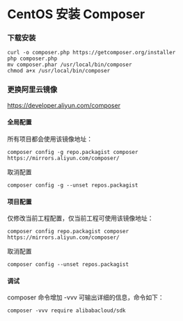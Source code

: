 # CentOS 安装 Composer



### 下载安装

```shell
curl -o composer.php https://getcomposer.org/installer
php composer.php
mv composer.phar /usr/local/bin/composer
chmod a+x /usr/local/bin/composer
```



### 更换阿里云镜像

<https://developer.aliyun.com/composer>

#### 全局配置

所有项目都会使用该镜像地址：

```shell
composer config -g repo.packagist composer https://mirrors.aliyun.com/composer/
```

取消配置

```shell
composer config -g --unset repos.packagist
```



#### 项目配置

仅修改当前工程配置，仅当前工程可使用该镜像地址：

```shell
composer config repo.packagist composer https://mirrors.aliyun.com/composer/
```

取消配置

```shell
composer config --unset repos.packagist
```



#### 调试

composer 命令增加 -vvv 可输出详细的信息，命令如下：

```shell
composer -vvv require alibabacloud/sdk
```



